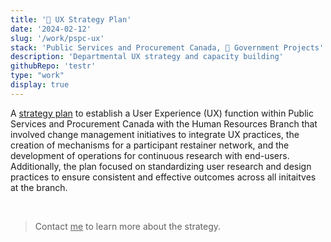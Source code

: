 ```yaml
---
title: '🍁 UX Strategy Plan'
date: '2024-02-12'
slug: '/work/pspc-ux'
stack: 'Public Services and Procurement Canada, 🍁 Government Projects'
description: 'Departmental UX strategy and capacity building'
githubRepo: 'testr'
type: "work"  
display: true
---
```


A [strategy plan](https://www.canada.ca/en/public-services-procurement/corporate/transparency/departmental-plan/2024-2025-plan/at-glance.html) to establish a User Experience (UX) function within Public Services and Procurement Canada with the Human Resources Branch that involved change management initiatives to integrate UX practices, the creation of mechanisms for a participant restainer network, and the development of operations for continuous research with end-users. Additionally, the plan focused on standardizing user research and design practices to ensure consistent and effective outcomes across all initaitves at the branch.

<br/>

> Contact <a href="mailto:jude@judepark.com" style="color: var(--font-color-muted)">me</a> to learn more about the strategy.